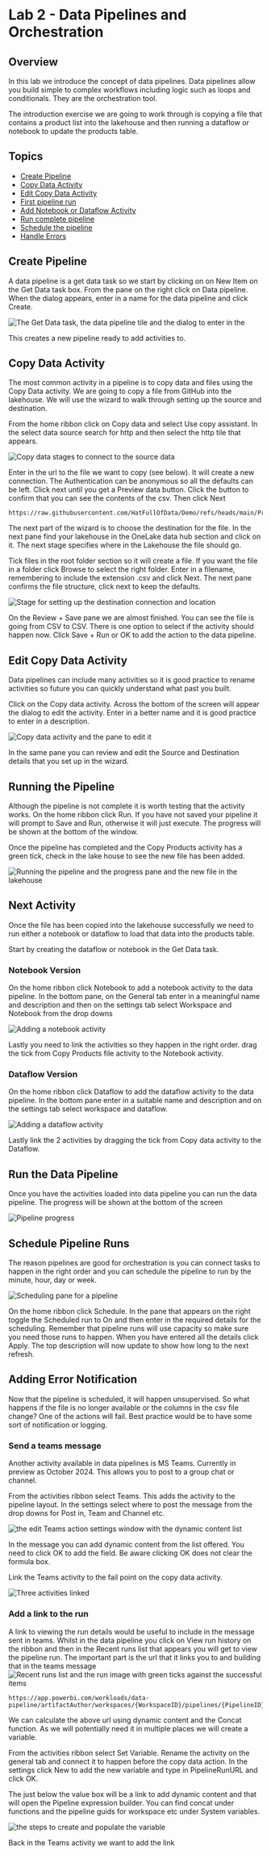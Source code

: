 # Lab 2 - Data Pipelines and Orchestration

## Overview

In this lab we introduce the concept of data pipelines. Data pipelines allow you build simple to complex workflows including logic such as loops and conditionals. They are the orchestration tool.

The introduction exercise we are going to work through is copying a file that contains a product list into the lakehouse and then running a dataflow or notebook to update the products table.

## Topics

* [Create Pipeline](#create-pipeline)
* [Copy Data Activity](#copy-data-activity)
* [Edit Copy Data Activity](#edit-copy-data-activity)
* [First pipeline run](#running-the-pipeline)
* [Add Notebook or Dataflow Activity](#next-activity)
* [Run complete pipeline](#run-the-data-pipeline)
* [Schedule the pipeline](#schedule-pipeline-runs)
* [Handle Errors](#adding-error-notification)

## Create Pipeline

A data pipeline is a get data task so we start by clicking on on New Item on the Get Data task box. From the pane on the right click on Data pipeline. When the dialog appears, enter in a name for the data pipeline and click Create.

![The Get Data task, the data pipeline tile and the dialog to enter in the](<Images/Lab 02/2024-09-17_12-02-37.png>)

This creates a new pipeline ready to add activities to.

## Copy Data Activity

The most common activity in a pipeline is to copy data and files using the Copy Data activity. We are going to copy a file from GitHub into the lakehouse. We will use the wizard to walk through setting up the source and destination.

From the home ribbon click on Copy data and select Use copy assistant. In the select data source search for http and then select the http tile that appears.

![Copy data stages to connect to the source data](<Images/Lab 02/2024-09-17_12-46-08.png>)

Enter in the url to the file we want to copy (see below). It will create a new connection. The Authentication can be anonymous so all the defaults can be left. Click next until you get a Preview data button. Click the button to confirm that you can see the contents of the csv. Then click Next

```
https://raw.githubusercontent.com/HatFullOfData/Demo/refs/heads/main/Products.csv
```

The next part of the wizard is to choose the destination for the file. In the next pane find your lakehouse in the OneLake data hub section and click on it. The next stage specifies where in the Lakehouse the file should go.

Tick files in the root folder section so it will create a file. If you want the file in a folder click Browse to select the right folder. Enter in a filename, remembering to include the extension .csv and click Next. The next pane confirms the file structure, click next to keep the defaults.

![Stage for setting up the destination connection and location](<Images/Lab 02/2024-09-17_12-53-09.png>)

On the Review + Save pane we are almost finished. You can see the file is going from CSV to CSV. There is one option to select if the activity should happen now. Click Save + Run or OK to add the action to the data pipeline.

## Edit Copy Data Activity

Data pipelines can include many activities so it is good practice to rename activities so future you can quickly understand what past you built.

Click on the Copy data activity. Across the bottom of the screen will appear the dialog to edit the activity. Enter in a better name and it is good practice to enter in a description.

![Copy data activity and the pane to edit it](<Images/Lab 02/2024-09-17_13-47-23.png>)

In the same pane you can review and edit the Source and Destination details that you set up in the wizard.

## Running the Pipeline

Although the pipeline is not complete it is worth testing that the activity works. On the home ribbon click Run. If you have not saved your pipeline it will prompt to Save and Run, otherwise it will just execute. The progress will be shown at the bottom of the window.

Once the pipeline has completed and the Copy Products activity has a green tick, check in the lake house to see the new file has been added.

![Running the pipeline and the progress pane and the new file in the lakehouse](<Images/Lab 02/2024-09-17_13-56-48.png>)

## Next Activity

Once the file has been copied into the lakehouse successfully we need to run either a notebook or dataflow to load that data into the products table.

Start by creating the dataflow or notebook in the Get Data task.

### Notebook Version

On the home ribbon click Notebook to add a notebook activity to the data pipeline. In the bottom pane, on the General tab enter in a meaningful name and description and then on the settings tab select Workspace and Notebook from the drop downs

![Adding a notebook activity](<Images/Lab 02/2024-09-17_14-41-14.png>)

Lastly you need to link the activities so they happen in the right order. drag the tick from Copy Products file activity to the Notebook activity.

### Dataflow Version

On the home ribbon click Dataflow to add the dataflow activity to the data pipeline. In the bottom pane enter in a suitable name and description and on the settings tab select workspace and dataflow.

![Adding a dataflow activity](<Images/Lab 02/2024-09-17_14-54-23.png>)

Lastly link the 2 activities by dragging the tick from Copy data activity to the Dataflow.

## Run the Data Pipeline

Once you have the activities loaded into data pipeline you can run the data pipeline. The progress will be shown at the bottom of the screen

![Pipeline progress](<Images/Lab 02/2024-09-17_15-39-45.png>)

## Schedule Pipeline Runs

The reason pipelines are good for orchestration is you can connect tasks to happen in the right order and you can schedule the pipeline to run by the minute, hour, day or week.

![Scheduling pane for a pipeline](<Images/Lab 02/2024-09-17_16-29-01.png>)

On the home ribbon click Schedule. In the pane that appears on the right toggle the Scheduled run to On and then enter in the required details for the scheduling. Remember that pipeline runs will use capacity so make sure you need those runs to happen. When you have entered all the details click Apply. The top description will now update to show how long to the next refresh.

## Adding Error Notification

Now that the pipeline is scheduled, it will happen unsupervised. So what happens if the file is no longer available or the columns in the csv file change? One of the actions will fail. Best practice would be to have some sort of notification or logging.

### Send a teams message

Another activity available in data pipelines is MS Teams. Currently in preview as October 2024. This allows you to post to a group chat or channel.

From the activities ribbon select Teams. This adds the activity to the pipeline layout. In the settings select where to post the message from the drop downs for Post in, Team and Channel etc.

![the edit Teams action settings window with the dynamic content list](<Images/Lab 02/2024-10-28_13-15-58.png>)

In the message you can add dynamic content from the list offered. You need to click OK to add the field. Be aware clicking OK does not clear the formula box.

Link the Teams activity to the fail point on the copy data activity.

![Three activities linked](<Images/Lab 02/2024-10-28_16-46-56.png>)

### Add a link to the run

A link to viewing the run details would be useful to include in the message sent in teams. Whilst in the data pipeline you click on View run history on the ribbon and then in the Recent runs list that appears you will get to view the pipeline run. The important part is the url that it links you to and building that in the teams message
![Recent runs list and the run image with green ticks against the successful items](<Images/Lab 02/2024-10-28_12-55-36.png>)

```
https://app.powerbi.com/workloads/data-pipeline/artifactAuthor/workspaces/{WorkspaceID}/pipelines/{PipelineID}/{PipelineRunID}
```

We can calculate the above url using dynamic content and the Concat function. As we will potentially need it in multiple places we will create a variable.

From the activities ribbon select Set Variable. Rename the activity on the general tab and connect it to happen before the copy data action. In the settings click New to add the new variable and type in PipelineRunURL and click OK.

The just below the value box will be a link to add dynamic content and that will open the Pipeline expression builder. You can find concat under functions and the pipeline guids for workspace etc under System variables.

![the steps to create and populate the variable](<Images/Lab 02/2024-10-28_17-44-33.png>)

Back in the Teams activity we want to add the link



